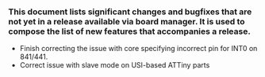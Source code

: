 ### This document lists significant changes and bugfixes that are not yet in a release available via board manager. It is used to compose the list of new features that accompanies a release.

* Finish correcting the issue with core specifying incorrect pin for INT0 on 841/441.
* Correct issue with slave mode on USI-based ATTiny parts
